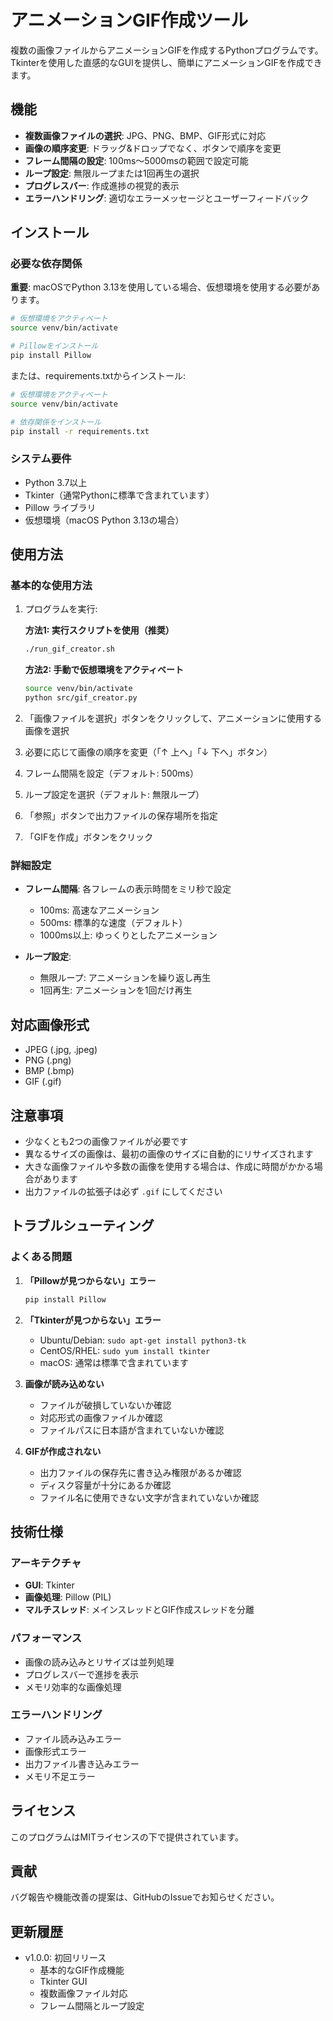 # アニメーションGIF作成ツール

複数の画像ファイルからアニメーションGIFを作成するPythonプログラムです。Tkinterを使用した直感的なGUIを提供し、簡単にアニメーションGIFを作成できます。

## 機能

- **複数画像ファイルの選択**: JPG、PNG、BMP、GIF形式に対応
- **画像の順序変更**: ドラッグ&ドロップでなく、ボタンで順序を変更
- **フレーム間隔の設定**: 100ms〜5000msの範囲で設定可能
- **ループ設定**: 無限ループまたは1回再生の選択
- **プログレスバー**: 作成進捗の視覚的表示
- **エラーハンドリング**: 適切なエラーメッセージとユーザーフィードバック

## インストール

### 必要な依存関係

**重要**: macOSでPython 3.13を使用している場合、仮想環境を使用する必要があります。

```bash
# 仮想環境をアクティベート
source venv/bin/activate

# Pillowをインストール
pip install Pillow
```

または、requirements.txtからインストール:

```bash
# 仮想環境をアクティベート
source venv/bin/activate

# 依存関係をインストール
pip install -r requirements.txt
```

### システム要件

- Python 3.7以上
- Tkinter（通常Pythonに標準で含まれています）
- Pillow ライブラリ
- 仮想環境（macOS Python 3.13の場合）

## 使用方法

### 基本的な使用方法

1. プログラムを実行:

   **方法1: 実行スクリプトを使用（推奨）**
   ```bash
   ./run_gif_creator.sh
   ```

   **方法2: 手動で仮想環境をアクティベート**
   ```bash
   source venv/bin/activate
   python src/gif_creator.py
   ```

2. 「画像ファイルを選択」ボタンをクリックして、アニメーションに使用する画像を選択

3. 必要に応じて画像の順序を変更（「↑ 上へ」「↓ 下へ」ボタン）

4. フレーム間隔を設定（デフォルト: 500ms）

5. ループ設定を選択（デフォルト: 無限ループ）

6. 「参照」ボタンで出力ファイルの保存場所を指定

7. 「GIFを作成」ボタンをクリック

### 詳細設定

- **フレーム間隔**: 各フレームの表示時間をミリ秒で設定
  - 100ms: 高速なアニメーション
  - 500ms: 標準的な速度（デフォルト）
  - 1000ms以上: ゆっくりとしたアニメーション

- **ループ設定**:
  - 無限ループ: アニメーションを繰り返し再生
  - 1回再生: アニメーションを1回だけ再生

## 対応画像形式

- JPEG (.jpg, .jpeg)
- PNG (.png)
- BMP (.bmp)
- GIF (.gif)

## 注意事項

- 少なくとも2つの画像ファイルが必要です
- 異なるサイズの画像は、最初の画像のサイズに自動的にリサイズされます
- 大きな画像ファイルや多数の画像を使用する場合は、作成に時間がかかる場合があります
- 出力ファイルの拡張子は必ず `.gif` にしてください

## トラブルシューティング

### よくある問題

1. **「Pillowが見つからない」エラー**
   ```bash
   pip install Pillow
   ```

2. **「Tkinterが見つからない」エラー**
   - Ubuntu/Debian: `sudo apt-get install python3-tk`
   - CentOS/RHEL: `sudo yum install tkinter`
   - macOS: 通常は標準で含まれています

3. **画像が読み込めない**
   - ファイルが破損していないか確認
   - 対応形式の画像ファイルか確認
   - ファイルパスに日本語が含まれていないか確認

4. **GIFが作成されない**
   - 出力ファイルの保存先に書き込み権限があるか確認
   - ディスク容量が十分にあるか確認
   - ファイル名に使用できない文字が含まれていないか確認

## 技術仕様

### アーキテクチャ

- **GUI**: Tkinter
- **画像処理**: Pillow (PIL)
- **マルチスレッド**: メインスレッドとGIF作成スレッドを分離

### パフォーマンス

- 画像の読み込みとリサイズは並列処理
- プログレスバーで進捗を表示
- メモリ効率的な画像処理

### エラーハンドリング

- ファイル読み込みエラー
- 画像形式エラー
- 出力ファイル書き込みエラー
- メモリ不足エラー

## ライセンス

このプログラムはMITライセンスの下で提供されています。

## 貢献

バグ報告や機能改善の提案は、GitHubのIssueでお知らせください。

## 更新履歴

- v1.0.0: 初回リリース
  - 基本的なGIF作成機能
  - Tkinter GUI
  - 複数画像ファイル対応
  - フレーム間隔とループ設定

